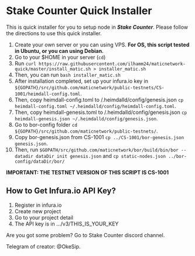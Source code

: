 # Stake Counter Quick Installer
This is quick installer for you to setup node in ***Stake Counter***. Please follow the directions to use this quick installer.

1. Create your own server or you can using VPS. **For OS, this script tested in Ubuntu, or you can using Debian.**
2. Go to your $HOME in your server (```cd```)
3. Run ```curl https://raw.githubusercontent.com/ilhamm24/maticnetwork-quick/master/install_matic.sh > installer_matic.sh```
4. Then, you can run ```bash installer_matic.sh```
5. After installation completed, set up your infura.io key in `${GOPATH}/src/github.com/maticnetwork/public-testnets/CS-1001/heimdall-config.toml`.
6. Then, copy heimdall-config.toml to /.heimdalld/config/genesis.json `cp heimdall-config.toml ~/.heimdalld/config/heimdall-config.toml`.
7. Then, copy heimdall-genesis.toml to /.heimdalld/config/genesis.json `cp heimdall-genesis.json ~/.heimdalld/config/genesis.json`.
8. Go to bor-config folder `cd ${GOPATH}/src/github.com/maticnetwork/public-testnets/`.
9. Copy bor-genesis.json from CS-1001 `cp ../CS-1001/bor-genesis.json genesis.json`.
10. Then, run `$GOPATH/src/github.com/maticnetwork/bor/build/bin/bor --datadir dataDir init genesis.json` and `cp static-nodes.json ../bor-config/dataDir/bor/`

**IMPORTANT: THE TESTNET VERSION OF THIS SCRIPT IS CS-1001**

## How to Get Infura.io API Key?
1. Register in infura.io
2. Create new project
3. Go to your project detail
4. The API key is in .../v3/THIS_IS_YOUR_KEY

Are you got some problem? Go to Stake Counter discord channel.

Telegram of creator: @OkeSip.
